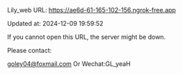 Lily_web URL: https://ae6d-61-165-102-156.ngrok-free.app

Updated at: 2024-12-09 19:59:52

If you cannot open this URL, the server might be down.

Please contact: 

goley04@foxmail.com Or Wechat:GL_yeaH